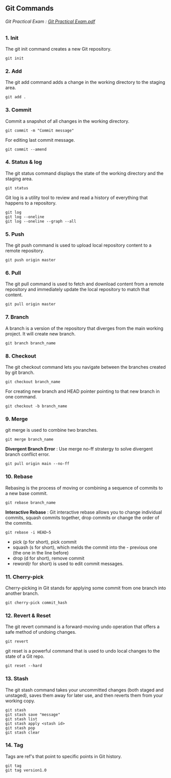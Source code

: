 ## Git Commands
###### Git Practical Exam : <a href="./Git Practical Exam.pdf">Git Practical Exam.pdf</a>

### 1. Init
The git init command creates a new Git repository. 
```
git init
```

### 2. Add
The git add command adds a change in the working directory to the staging area.
```
git add .
```

### 3. Commit
Commit a snapshot of all changes in the working directory.
```
git commit -m "Commit message"
```
For editing last commit message.
```
git commit --amend
```

### 4. Status & log
The git status command displays the state of the working directory and the staging area.
```
git status
```
Git log is a utility tool to review and read a history of everything that happens to a repository. 
```
git log
git log --oneline
git log --oneline --graph --all
```

### 5. Push
The git push command is used to upload local repository content to a remote repository.
```
git push origin master
```

### 6. Pull
The git pull command is used to fetch and download content from a remote repository and immediately update the local repository to match that content.
```
git pull origin master
```

### 7. Branch
A branch is a version of the repository that diverges from the main working project. It will create new branch.
```
git branch branch_name
```

### 8. Checkout
The git checkout command lets you navigate between the branches created by git branch.
```
git checkout branch_name
```
For creating new branch and HEAD pointer pointing to that new branch in one command.
```
git checkout -b branch_name
```

### 9. Merge
git merge is used to combine two branches. 
```
git merge branch_name
```
**Divergent Branch Error** :
Use merge no-ff stratergy to solve divergent branch conflict error. 
```
git pull origin main --no-ff
```

### 10. Rebase
Rebasing is the process of moving or combining a sequence of commits to a new base commit.
```
git rebase branch_name
```
**Interactive Rebase** :
Git interactive rebase allows you to change individual commits, squash commits together, drop commits or change the order of the commits.
```
git rebase -i HEAD~5
```
- pick (p for short), pick commit
- squash (s for short), which melds the commit into the - previous one (the one in the line before) 
- drop (d for short), remove commit
- reword(r for short) is used to edit commit messages.

### 11. Cherry-pick
Cherry-picking in Git stands for applying some commit from one branch into another branch. 
```
git cherry-pick commit_hash
```

### 12. Revert & Reset
The git revert command is a forward-moving undo operation that offers a safe method of undoing changes.
```
git revert
```
git reset is a powerful command that is used to undo local changes to the state of a Git repo.
```
git reset --hard
```

### 13. Stash
The git stash command takes your uncommitted changes (both staged and unstaged), saves them away for later use, and then reverts them from your working copy.
```
git stash
git stash save "message"
git stash list
git stash apply <stash id>
git stash pop
git stash clear
```

### 14. Tag
Tags are ref's that point to specific points in Git history.
```
git tag
git tag version1.0
```